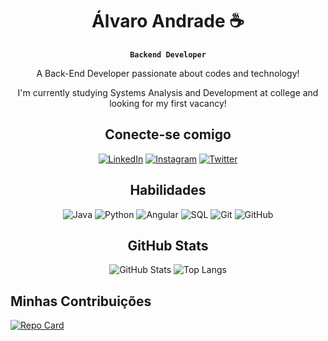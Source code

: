<div align="center">

# Álvaro Andrade ☕
**`Backend Developer`**

A Back-End Developer passionate about codes and technology!

I'm currently studying Systems Analysis and Development at college and looking for my first vacancy!

## Conecte-se comigo
[![LinkedIn](https://img.shields.io/badge/-LinkedIn-000?style=for-the-badge&logo=linkedin&logoColor=30A3DC)](https://www.linkedin.com/in/alvaroandrd/)
[![Instagram](https://img.shields.io/badge/-Instagram-000?style=for-the-badge&logo=instagram&logoColor=ff0054)](https://www.instagram.com/alvr.dev/)
[![Twitter](https://img.shields.io/badge/-Twitter-000?style=for-the-badge&logo=twitter&logoColor=5465ff)](https://twitter.com/alvr1nn)

## Habilidades
![Java](https://img.shields.io/badge/Java-000?style=for-the-badge&logo=java)
![Python](https://img.shields.io/badge/Python-000?style=for-the-badge&logo=python)
![Angular](https://img.shields.io/badge/Angular-000?style=for-the-badge&logo=angular&logoColor=C3002F)
![SQL](https://img.shields.io/badge/PostgreSQL-000?style=for-the-badge&logo=postgresql)
![Git](https://img.shields.io/badge/Git-000?style=for-the-badge&logo=git)
![GitHub](https://img.shields.io/badge/GitHub-000?style=for-the-badge&logo=github)

## GitHub Stats
![GitHub Stats](https://github-readme-stats.vercel.app/api?username=alvaroandrd&theme=transparent&bg_color=f7f7ff&border_color=30A3DC&show_icons=true&icon_color=30A3DC&title_color=30A3DC&text_color=000)
![Top Langs](https://github-readme-stats-git-masterrstaa-rickstaa.vercel.app/api/top-langs/?username=alvaroandrd&layout=compact&bg_color=f7f7ff&border_color=30A3DC&title_color=30A3DC&text_color=000)

</div>

## Minhas Contribuições
[![Repo Card](https://github-readme-stats.vercel.app/api/pin/?username=SEUUSERNAME&repo=SEUREPOSITORIO&bg_color=f7f7ff&border_color=30A3DC&show_icons=true&icon_color=30A3DC&title_color=30A3DC&text_color=000)](https://github.com/alvaroandrd/dio-lab-open-source)
